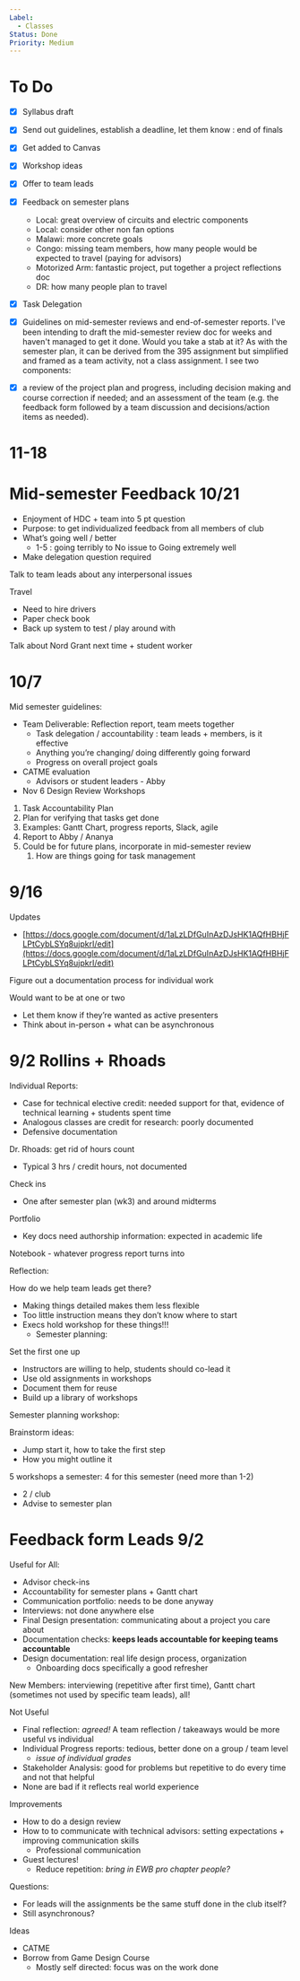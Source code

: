 ```yaml
---
Label:
  - Classes
Status: Done
Priority: Medium
---
```

# To Do

- [x] Syllabus draft
- [x] Send out guidelines, establish a deadline, let them know : end of finals
- [x] Get added to Canvas
- [x] Workshop ideas
- [x] Offer to team leads
- [x] Feedback on semester plans
    - Local: great overview of circuits and electric components
    - Local: consider other non fan options
    - Malawi: more concrete goals
    - Congo: missing team members, how many people would be expected to travel (paying for advisors)
    - Motorized Arm: fantastic project, put together a project reflections doc
    - DR: how many people plan to travel
- [x] Task Delegation
- [x] Guidelines on mid-semester reviews and end-of-semester reports. I've been intending to draft the mid-semester review doc for weeks and haven't managed to get it done. Would you take a stab at it? As with the semester plan, it can be derived from the 395 assignment but simplified and framed as a team activity, not a class assignment. I see two components:
- [x] a review of the project plan and progress, including decision making and course correction if needed; and an assessment of the team (e.g. the feedback form followed by a team discussion and decisions/action items as needed).

  

  

  

# 11-18

  

# Mid-semester Feedback 10/21

- Enjoyment of HDC + team into 5 pt question
- Purpose: to get individualized feedback from all members of club
- What’s going well / better
    - 1-5 : going terribly to No issue to Going extremely well
- Make delegation question required

  
Talk to team leads about any interpersonal issues

  

  

Travel

- Need to hire drivers
- Paper check book
- Back up system to test / play around with

  

Talk about Nord Grant next time + student worker

  

  

# 10/7

Mid semester guidelines:

- Team Deliverable: Reflection report, team meets together
    - Task delegation / accountability : team leads + members, is it effective
    - Anything you’re changing/ doing differently going forward
    - Progress on overall project goals
- CATME evaluation
    - Advisors or student leaders - Abby
- Nov 6 Design Review Workshops

1. Task Accountability Plan
2. Plan for verifying that tasks get done
3. Examples: Gantt Chart, progress reports, Slack, agile
4. Report to Abby / Ananya
5. Could be for future plans, incorporate in mid-semester review
    1. How are things going for task management

  

  

# 9/16

Updates

- [https://docs.google.com/document/d/1aLzLDfGuInAzDJsHK1AQfHBHjFLPtCybLSYq8ujpkrI/edit](https://docs.google.com/document/d/1aLzLDfGuInAzDJsHK1AQfHBHjFLPtCybLSYq8ujpkrI/edit)

Figure out a documentation process for individual work

Would want to be at one or two

- Let them know if they’re wanted as active presenters
- Think about in-person + what can be asynchronous

  

# 9/2 Rollins + Rhoads

Individual Reports:

- Case for technical elective credit: needed support for that, evidence of technical learning + students spent time
- Analogous classes are credit for research: poorly documented
- Defensive documentation

Dr. Rhoads: get rid of hours count

- Typical 3 hrs / credit hours, not documented

  

Check ins

- One after semester plan (wk3) and around midterms

Portfolio

- Key docs need authorship information: expected in academic life

Notebook - whatever progress report turns into

Reflection:

  

How do we help team leads get there?

- Making things detailed makes them less flexible
- Too little instruction means they don’t know where to start
- Execs hold workshop for these things!!!
    - Semester planning:

Set the first one up

- Instructors are willing to help, students should co-lead it
- Use old assignments in workshops
- Document them for reuse
- Build up a library of workshops

  

Semester planning workshop:

  

Brainstorm ideas:

- Jump start it, how to take the first step
- How you might outline it

  

5 workshops a semester: 4 for this semester (need more than 1-2)

- 2 / club
- Advise to semester plan

# Feedback form Leads 9/2

Useful for All:

- Advisor check-ins
- Accountability for semester plans + Gantt chart
- Communication portfolio: needs to be done anyway
- Interviews: not done anywhere else
- Final Design presentation: communicating about a project you care about
- Documentation checks: **keeps leads accountable for keeping teams accountable**
- Design documentation: real life design process, organization
    - Onboarding docs specifically a good refresher

  

New Members: interviewing (repetitive after first time), Gantt chart (sometimes not used by specific team leads), all!

  

Not Useful

- Final reflection: _agreed!_ A team reflection / takeaways would be more useful vs individual
- Individual Progress reports: tedious, better done on a group / team level
    - _issue of individual grades_
- Stakeholder Analysis: good for problems but repetitive to do every time and not that helpful
- None are bad if it reflects real world experience

Improvements

- How to do a design review
- How to to communicate with technical advisors: setting expectations + improving communication skills
    - Professional communication
- Guest lectures!
    - Reduce repetition: _bring in EWB pro chapter people?_

  

Questions:

- For leads will the assignments be the same stuff done in the club itself?
- Still asynchronous?

  

Ideas

- CATME
- Borrow from Game Design Course
    - Mostly self directed: focus was on the work done